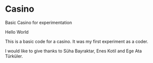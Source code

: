 # Casino
Basic Casino for experimentation

Hello World

This is a basic code for a casino. It was my first experiment as a coder.

I would like to give thanks to Süha Bayraktar, Enes Kotil and Ege Ata Türküler.